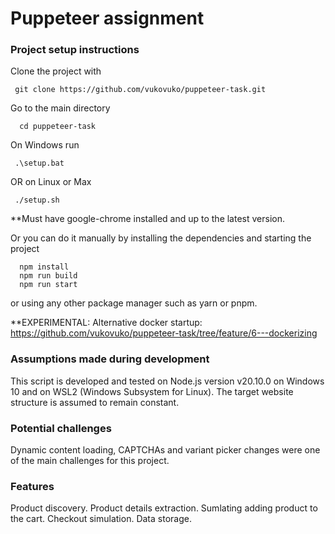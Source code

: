 # Puppeteer assignment

### Project setup instructions

Clone the project with 
```
 git clone https://github.com/vukovuko/puppeteer-task.git
```

Go to the main directory
```
  cd puppeteer-task
```
On Windows run
```
 .\setup.bat
```
OR on Linux or Max
```
 ./setup.sh
```
**Must have google-chrome installed and up to the latest version.

Or you can do it manually by installing the dependencies and starting the project
```
  npm install
  npm run build
  npm run start
```
or using any other package manager such as yarn or pnpm.

**EXPERIMENTAL: Alternative docker startup:
https://github.com/vukovuko/puppeteer-task/tree/feature/6---dockerizing

### Assumptions made during development

This script is developed and tested on Node.js version v20.10.0 on Windows 10 and on WSL2 (Windows Subsystem for Linux).
The target website structure is assumed to remain constant.

### Potential challenges

Dynamic content loading, CAPTCHAs and variant picker changes were one of the main challenges for this project.

### Features

Product discovery.
Product details extraction.
Sumlating adding product to the cart.
Checkout simulation.
Data storage.
